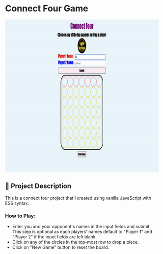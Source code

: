 # Connect Four Game

<img src='./sampleConnectFour.gif' alt='Connect Four Gif' height='500' width='500'>

## 🧐 Project Description

This is a connect four project that I created using vanilla JavaScript with ES6 syntax. 

### **How to Play:** 
* Enter you and your opponent's names in the input fields and submit. This step is optional as each players' names default to "Player 1" and "Player 2" if the input fields are left blank.
* Click on any of the circles in the top-most row to drop a piece.
* Click on "New Game" button to reset the board.
